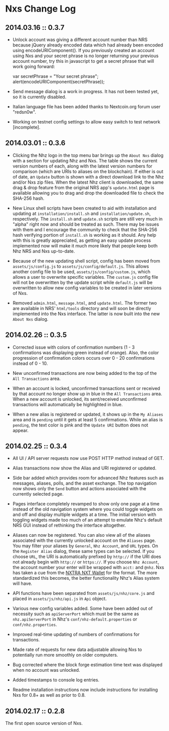 Nxs Change Log
==============

## 2014.03.16 :: 0.3.7

- Unlock account was giving a different account number than NRS because jQuery already encoded data which had already been encoded using encodeURIComponent(). If you previously created an account using Nxs and your secret phrase is no longer returning your previous account number, try this in javascript to get a secret phrase that will work going forward:

	var secretPhrase = "Your secret phrase";
	alert(encodeURIComponent(secretPhrase));

- Send message dialog is a work in progress. It has not been tested yet, so it is currently disabled.

- Italian language file has been added thanks to Nextcoin.org forum user "redsn0w".

- Working on testnet config settings to allow easy switch to test network [incomplete].

## 2014.03.01 :: 0.3.6

- Clicking the Nhz logo in the top menu bar brings up the `About Nxs` dialog with a section for updating Nhz and Nxs. The table shows the current version numbers of each, along with the latest version numbers for comparison (which are URIs to aliases on the blockchain). If either is out of date, an `Update` button is shown with a direct download link to the Nhz and/or Nxs zip files. When the latest Nhz client is downloaded, the same drag & drop feature from the original NRS app's `update.html` page is available allowing you to drag and drop the downloaded file to check the SHA-256 hash.

- New Linux shell scripts have been created to aid with installation and updating at `installation/install.sh` and `installation/update.sh`, respectively. The `install.sh` and `update.sh` scripts are still very much in "alpha" right now and should be treated as such. There may be issues with them and I encourage the community to check that the SHA-256 hash verifying portion of `install.sh` is working as it should. Any help with this is greatly appreciated, as getting an easy update process implemented now will make it much more likely that people keep both Nhz NRS and Nxs up-to-date.

- Because of the new updating shell script, config has been moved from `assets/js/config.js` to `assets/js/config/default.js`. This allows another config file to be used, `assets/js/config/custom.js`, which allows a user to overwrite specific variables. The `custom.js` config file will not be overwritten by the update script while `default.js` will be overwritten to allow new config variables to be created in later versions of Nxs.

- Removed `admin.html`, `message.html`, and `update.html`. The former two are available in NRS' `html/tools` directory and will soon be directly implemented into the Nxs interface. The latter is now built into the new `About Nxs` dialog.

## 2014.02.26 :: 0.3.5

- Corrected issue with colors of confirmation numbers (1 - 3 confirmations was displaying green instead of orange). Also, the color progression of confirmation colors occurs over 0 - 20 confirmations instead of 0 - 10.

- New unconfirmed transactions are now being added to the top of the `All Transactions` area.

- When an account is locked, unconfirmed transactions sent or received by that account no longer show up in blue in the `All Transactions` area. When a new account is unlocked, its sent/received unconfirmed transactions will automatically be highlighted in blue.

- When a new alias is registered or updated, it shows up in the `My Aliases` area and is `pending` until it gets at least 5 confirmations. While an alias is `pending`, the text color is pink and the `Update URI` button does not appear.

## 2014.02.25 :: 0.3.4

- All UI / API server requests now use POST HTTP method instead of GET.

- Alias transactions now show the Alias and URI registered or updated.

- Side bar added which provides room for advanced Nhz features such as messages, aliases, polls, and the asset exchange. The top navigation now shows only the `Send` button and actions associated with the currently selected page.

- Pages interface completely revamped to show only one page at a time instead of the old navigation system where you could toggle widgets on and off and display multiple widgets at a time. The initial version with toggling widgets made too much of an attempt to emulate Nhz's default NRS GUI instead of rethinking the interface altogether.

- Aliases can now be registered. You can also view all of the aliases associated with the currently unlocked account on the `Aliases` page. You may filter your aliases by `General`, `Nhz Account`, and `URL` types. On the `Register Alias` dialog, these same types can be selected. If you choose `URL`, the URI is automatically prefixed by `http://` if the URI does not already begin with `http://` or `https://`. If you choose `Nhz Account`, the account number your enter will be wrapped with `acct:` and `@nhz`. Nxs has taken a cue from the [NXTRA NXT Wallet](http://nhzra.org/nhz-client) for the format. The more standardized this becomes, the better functionality Nhz's Alias system will have.

- API functions have been separated from `assets/js/nhz/core.js` and placed in `assets/js/nhz/api.js` in `Api` object.

- Various new config variables added. Some have been added out of necessity such as `apiServerPort` which must be the same as `nhz.apiServerPort` in Nhz's `conf/nhz-default.properties` or `conf/nhz.properties`.

- Improved real-time updating of numbers of confirmations for transactions.

- Made rate of requests for new data adjustable allowing Nxs to potentially run more smoothly on older computers.

- Bug corrected where the block forge estimation time text was displayed when no account was unlocked.

- Added timestamps to console log entries.

- Readme installation instructions now include instructions for installing Nxs for 0.8+ as well as prior to 0.8.

## 2014.02.17 :: 0.2.8

The first open source version of Nxs.